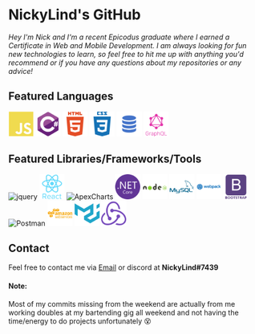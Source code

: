 # NickyLind's GitHub
*_Hey I'm Nick and I'm a recent Epicodus graduate where I earned a Certificate in Web and Mobile Development. I am always looking for fun new technologies to learn, so feel free to hit me up with anything you'd recommend or if you have any questions about my repositories or any advice!_*

## Featured Languages
<div>
<img alt="JavaScript" src="https://raw.githubusercontent.com/devicons/devicon/master/icons/javascript/javascript-plain.svg" width="50px">
<img alt="C#" src="https://raw.githubusercontent.com/devicons/devicon/master/icons/csharp/csharp-original.svg" width="50px">
<img alt="HTML" src="https://raw.githubusercontent.com/devicons/devicon/master/icons/html5/html5-plain-wordmark.svg" width="50px">
<img alt="CSS" src="https://raw.githubusercontent.com/devicons/devicon/master/icons/css3/css3-plain-wordmark.svg" width="50px">
<img alt="SQL" src="https://raw.githubusercontent.com/github/explore/80688e429a7d4ef2fca1e82350fe8e3517d3494d/topics/sql/sql.png" width="50px">
<img alt="GraphQL" src="https://raw.githubusercontent.com/devicons/devicon/master/icons/graphql/graphql-plain-wordmark.svg" width="50px">
</div>

## Featured Libraries/Frameworks/Tools
<div>
<img alt="jquery" src="https://raw.githubusercontent.com/DanielAdeyemi/devicon/master/icons/jquery/jquery-original-wordmark.svg" width="50px">
<img alt="React" src="https://raw.githubusercontent.com/devicons/devicon/master/icons/react/react-original-wordmark.svg" width="50px">
<img alt="ApexCharts" src="https://camo.githubusercontent.com/5ee5535a3f7e5ba870272261173bf12f9e08a14b0e926291b0a31b751de595e3/68747470733a2f2f617065786368617274732e636f6d2f6d656469612f617065786368617274732d6c6f676f2e706e67" width="50px">
<img alt="ASP.Net" src="https://raw.githubusercontent.com/devicons/devicon/master/icons/dotnetcore/dotnetcore-original.svg" width="50px">
<img alt="Node.js" src="https://raw.githubusercontent.com/devicons/devicon/master/icons/nodejs/nodejs-original-wordmark.svg" width="50px">
<img alt="MySQL" src="https://raw.githubusercontent.com/devicons/devicon/master/icons/mysql/mysql-plain-wordmark.svg" width="50px">
<img alt="Webpack" src="https://raw.githubusercontent.com/devicons/devicon/master/icons/webpack/webpack-plain-wordmark.svg" width="50px">
<img alt="Bootstrap" src="https://raw.githubusercontent.com/devicons/devicon/master/icons/bootstrap/bootstrap-plain-wordmark.svg" width="50px">
<img alt="Postman" src="https://www.vectorlogo.zone/logos/getpostman/getpostman-icon.svg" width="50px">
<img alt="AWS" src="https://raw.githubusercontent.com/devicons/devicon/master/icons/amazonwebservices/amazonwebservices-plain-wordmark.svg" width="50px">
<img alt="Material-UI" src="https://raw.githubusercontent.com/devicons/devicon/master/icons/materialui/materialui-plain.svg" width="50px">
<img alt="Redux" src="https://raw.githubusercontent.com/devicons/devicon/master/icons/redux/redux-original.svg" width="50px">
</div>

<!-- 
## Stats
![Nick's GitHub stats](https://github-readme-stats.vercel.app/api?username=NickyLind&show_icons=true&theme=radical&hide=issues,contribs,stars,prs) </br>
(_I noticed the other day that making old repos private removes the commits_ 😥) -->
## Contact
Feel free to contact me via <a href="mailto:nicholaithegreat@gmail.com" alt="nicholaithegreat@gmail.com">Email</a> or discord at **NickyLind#7439**

#### Note:
Most of my commits missing from the weekend are actually from me working doubles at my bartending gig all weekend and not having the time/energy to do projects unfortunately 😵
